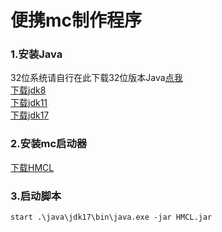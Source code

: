 # 便携mc制作程序
### 1.安装Java
32位系统请自行在此下载32位版本Java[点我](https://bell-sw.com/pages/downloads/) <br>
[下载jdk8](https://download.bell-sw.com/java/8u362+9/bellsoft-jdk8u362+9-windows-amd64.zip) <br>
[下载jdk11](https://download.bell-sw.com/java/11.0.18+10/bellsoft-jdk11.0.18+10-windows-amd64.zip) <br>
[下载jdk17](https://download.bell-sw.com/java/17.0.6+10/bellsoft-jdk17.0.6+10-windows-amd64.zip)
### 2.安装mc启动器
[下载HMCL](https://maven.aliyun.com/repository/central/org/glavo/hmcl/hmcl-dev/3.5.3.228/hmcl-dev-3.5.3.228.jar)
### 3.启动脚本
```
start .\java\jdk17\bin\java.exe -jar HMCL.jar
```
